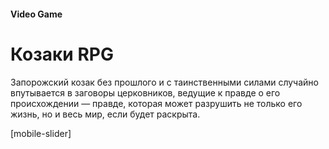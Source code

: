 
#### Video Game

# Козаки RPG

Запорожский козак без прошлого и с таинственными силами случайно впутывается в заговоры церковников, ведущие к правде о его происхождении — правде, которая может разрушить не только его жизнь, но и весь мир, если будет раскрыта.

[mobile-slider]